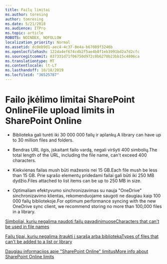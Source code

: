 ```yaml
---
title: Failų limitai
ms.author: toresing
author: tomresing
ms.date: 5/21/2018
ms.audience: ITPro
ms.topic: article
ROBOTS: NOINDEX, NOFOLLOW
localization_priority: Normal
ms.assetid: dc0eb9d1-aec4-4c37-8e4a-b67089f3246b
ms.openlocfilehash: 122da4ef674cdb2f5ae4b8f1eb3991bd2a7d2cfc
ms.sourcegitcommit: 037331d71f06750d972c0b6278b23bb15c4806ca
ms.translationtype: MT
ms.contentlocale: lt-LT
ms.lasthandoff: 10/18/2019
ms.locfileid: "36525787"
---
```

# <a name="file-upload-limits-in-sharepoint-online"></a><span data-ttu-id="ea0fa-102">Failo įkėlimo limitai SharePoint Online</span><span class="sxs-lookup"><span data-stu-id="ea0fa-102">File upload limits in SharePoint Online</span></span>

- <span data-ttu-id="ea0fa-103">Biblioteka gali turėti iki 30 000 000 failų ir aplankų.</span><span class="sxs-lookup"><span data-stu-id="ea0fa-103">A library can have up to 30 million files and folders.</span></span>
    
- <span data-ttu-id="ea0fa-104">Bendras URL ilgis, įskaitant failo vardą, negali viršyti 400 simbolių.</span><span class="sxs-lookup"><span data-stu-id="ea0fa-104">The total length of the URL, including the file name, can't exceed 400 characters.</span></span>
    
- <span data-ttu-id="ea0fa-105">Kiekvienas failas mush būti mažesnis nei 15 GB.</span><span class="sxs-lookup"><span data-stu-id="ea0fa-105">Each file mush be less than 15 GB.</span></span> <span data-ttu-id="ea0fa-106">Prie sąrašo elementų pridedami failai gali būti iki 250 MB dydžio.</span><span class="sxs-lookup"><span data-stu-id="ea0fa-106">Files attached to list items can be up to 250 MB in size.</span></span>
    
- <span data-ttu-id="ea0fa-107">Optimaliam efektyvumo sinchronizavimas su nauja "OneDrive" sinchronizavimo klientas, rekomenduojame saugoti ne daugiau kaip 100 000 failų bibliotekoje.</span><span class="sxs-lookup"><span data-stu-id="ea0fa-107">For optimum performance syncing with the new OneDrive sync client, we recommend storing no more than 100,000 files in a library.</span></span> 
    
[<span data-ttu-id="ea0fa-108">Simboliai, kurių negalima naudoti failų pavadinimuose</span><span class="sxs-lookup"><span data-stu-id="ea0fa-108">Characters that can't be used in file names</span></span>](https://go.microsoft.com/fwlink/?linkid=866430)
  
[<span data-ttu-id="ea0fa-109">Failų tipai, kurių negalima įtraukti į sąrašą arba biblioteką</span><span class="sxs-lookup"><span data-stu-id="ea0fa-109">Types of files that can't be added to a list or library</span></span>](https://go.microsoft.com/fwlink/?linkid=273757)
  
[<span data-ttu-id="ea0fa-110">Daugiau informacijos apie "SharePoint Online" limitus</span><span class="sxs-lookup"><span data-stu-id="ea0fa-110">More info about SharePoint Online limits</span></span>](https://go.microsoft.com/fwlink/?linkid=271273)
  

